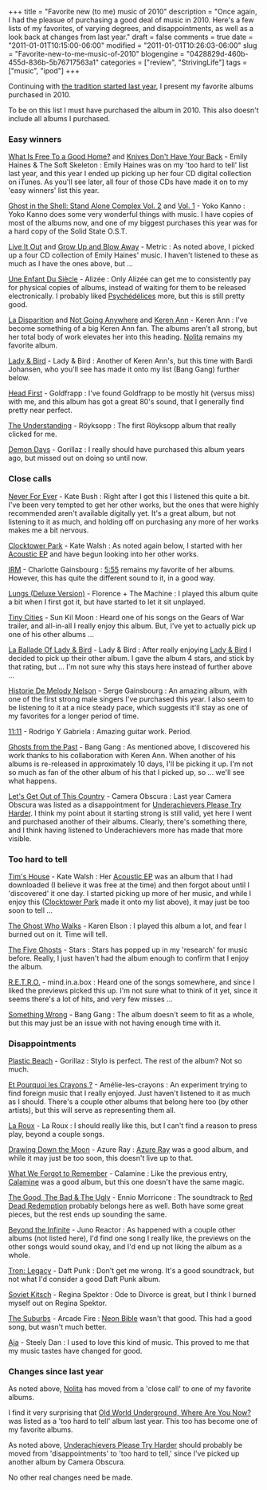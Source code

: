 +++
title = "Favorite new (to me) music of 2010"
description = "Once again, I had the pleasue of purchasing a good deal of music in 2010. Here's a few lists of my favorites, of varying degrees, and disappointments, as well as a look back at changes from last year."
draft = false
comments = true
date = "2011-01-01T10:15:00-06:00"
modified = "2011-01-01T10:26:03-06:00"
slug = "Favorite-new-to-me-music-of-2010"
blogengine = "0428829d-460b-455d-836b-5b76717563a1"
categories = ["review", "StrivingLife"]
tags = ["music", "ipod"]
+++

<p>Continuing with <a href="http://strivinglife.com/words/post/Favorite-new-to-me-music-of-2009.aspx">the tradition started last year</a>, I present my favorite albums purchased in 2010.</p>
<p>To be on this list I must have purchased the album in 2010. This also doesn't include all albums I purchased.</p>
<h3>Easy winners</h3>
<p><a rel="external" href="http://www.amazon.com/gp/product/B0013G64LY?tag=strivinglifen-20">What Is Free To a Good Home?</a> and <a rel="external" href="http://www.amazon.com/gp/product/B0013G64TG?tag=strivinglifen-20">Knives Don't Have Your Back</a>&nbsp;- Emily Haines &amp; The Soft Skeleton : Emily Haines was on my 'too hard to tell' list last year, and this year I ended up picking up her four CD digital collection on iTunes. As you'll see later, all four of those CDs have made it on to my 'easy winners' list this year.</p>
<p><a rel="external" href="http://www.amazon.com/gp/product/B0001ZX2L8?tag=strivinglifen-20">Ghost in the Shell: Stand Alone Complex Vol. 2</a> and <a rel="external" href="http://www.amazon.com/gp/product/B00020VZVQ?tag=strivinglifen-20">Vol. 1</a>&nbsp;- Yoko Kanno : Yoko Kanno does some very wonderful things with music. I have copies of most of the albums now, and one of my biggest purchases this year was for a hard copy of the Solid State O.S.T.</p>
<p><a rel="external" href="http://www.amazon.com/gp/product/B0013FZIP8?tag=strivinglifen-20">Live It Out</a> and <a rel="external" href="http://www.amazon.com/gp/product/B0013FZIUI?tag=strivinglifen-20">Grow Up and Blow Away</a>&nbsp;- Metric : As noted above, I picked up a four CD collection of Emily Haines' music. I haven't listened to these as much as I have the ones above, but ...</p>
<p><a rel="external" href="http://www.amazon.com/gp/product/B00383YC2S?tag=strivinglifen-20">Une Enfant Du Si&egrave;cle</a> - Aliz&eacute;e : Only Aliz&eacute;e can get me to consistently pay for physical copies of albums, instead of waiting for them to be released electronically. I probably liked <a rel="external" href="http://www.amazon.com/gp/product/B000WZ8RB2?tag=strivinglifen-20">Psych&eacute;d&eacute;lices</a> more, but this is still pretty good.</p>
<p><a rel="external" href="http://www.amazon.com/gp/product/B000TEVJI4?tag=strivinglifen-20">La Disparition</a> and&nbsp;<a rel="external" href="http://www.amazon.com/gp/product/B001JK4UD8?tag=strivinglifen-20">Not Going Anywhere</a> and <a rel="external" href="http://www.amazon.com/gp/product/B000TEPEE4?tag=strivinglifen-20">Keren Ann</a>&nbsp;- Keren Ann : I've become something of a big Keren Ann fan. The albums aren't all strong, but her total body of work elevates her into this heading. <a rel="external" href="http://www.amazon.com/gp/product/B000SXMS9A?tag=strivinglifen-20">Nolita</a> remains my favorite album.</p>
<p><a rel="external" href="http://www.amazon.com/gp/product/B000X71K0O?tag=strivinglifen-20">Lady &amp; Bird</a>&nbsp;- Lady &amp; Bird : Another of Keren Ann's, but this time with Bardi Johansen, who you'll see has made it onto my list (Bang Gang) further below.</p>
<p><a rel="external" href="http://www.amazon.com/gp/product/B003B13QQU?tag=strivinglifen-20">Head First</a> - Goldfrapp : I've found Goldfrapp to be mostly hit (versus miss) with me, and this album has got a great 80's sound, that I generally find pretty near perfect.</p>
<p><a rel="external" href="http://www.amazon.com/gp/product/B000SXOG4U?tag=strivinglifen-20">The Understanding</a> - R&ouml;yksopp : The first R&ouml;yksopp album that really clicked for me.</p>
<p><a rel="external" href="http://www.amazon.com/gp/product/B000TENKEK?tag=strivinglifen-20">Demon Days</a> - Gorillaz : I really should have purchased this album years ago, but missed out on doing so until now.</p>
<h3>Close calls</h3>
<p><a rel="external" href="http://www.amazon.com/gp/product/B000YBGU86?tag=strivinglifen-20">Never For Ever</a> - Kate Bush : Right after I got this I listened this quite a bit. I've been very tempted to get her other works, but the ones that were highly recommended aren't available digitally yet. It's a great album, but not listening to it as much, and holding off on purchasing any more of her works makes me a bit nervous.</p>
<p><a rel="external" href="http://www.amazon.com/gp/product/B000YUERLO?tag=strivinglifen-20">Clocktower Park</a> - Kate Walsh : As noted again below, I started with her <a rel="external" href="http://www.amazon.com/gp/product/B002LOS33Y?tag=strivinglifen-20">Acoustic EP</a> and have begun looking into her other works.</p>
<p><a rel="external" href="http://www.amazon.com/gp/product/B0034CEDAE?tag=strivinglifen-20">IRM</a> - Charlotte Gainsbourg : <a rel="external" href="http://www.amazon.com/gp/product/B00122ZAI2?tag=strivinglifen-20">5:55</a> remains my favorite of her albums. However, this has quite the different sound to it, in a good way.</p>
<p><a rel="external" href="http://www.amazon.com/gp/product/B002F6FQGK?tag=strivinglifen-20">Lungs (Deluxe Version)</a> - Florence + The Machine : I played this album quite a bit when I first got it, but have started to let it sit unplayed.</p>
<p><a rel="external" href="http://www.amazon.com/gp/product/B000QZXSXK?tag=strivinglifen-20">Tiny Cities</a> - Sun Kil Moon : Heard one of his songs on the Gears of War trailer, and all-in-all I really enjoy this album. But, I've yet to actually pick up one of his other albums ...</p>
<p><a rel="external" href="http://www.amazon.com/gp/product/B003BB4VDW?tag=strivinglifen-20">La Ballade Of Lady &amp; Bird</a> - Lady &amp; Bird : After really enjoying <a rel="external" href="http://www.amazon.com/gp/product/B000X71K0O?tag=strivinglifen-20">Lady &amp; Bird</a> I decided to pick up their other album. I gave the album 4 stars, and stick by that rating, but ... I'm not sure why this stays here instead of further above ...</p>
<p><a rel="external" href="http://www.amazon.com/gp/product/B001IASY40?tag=strivinglifen-20">Historie De Melody Nelson</a> - Serge Gainsbourg : An amazing album, with one of the first strong male singers I've purchased this year. I also seem to be listening to it at a nice steady pace, which suggests it'll stay as one of my favorites for a longer period of time.</p>
<p><a rel="external" href="http://www.amazon.com/gp/product/B002MOL6DM?tag=strivinglifen-20">11:11</a> - Rodrigo Y Gabriela : Amazing guitar work. Period.</p>
<p><a rel="external" href="http://www.amazon.com/gp/product/B0041NG0VA?tag=strivinglifen-20">Ghosts from the Past</a> - Bang Gang : As mentioned above, I discovered his work thanks to his collaboration with Keren Ann. When another of his albums is re-released in approximately 10 days, I'll be picking it up. I'm not so much as fan of the other album of his that I picked up, so ... we'll see what happens.</p>
<p><a rel="external" href="http://www.amazon.com/gp/product/B000U7XUBE?tag=strivinglifen-20">Let's Get Out of This Country</a> - Camera Obscura : Last year Camera Obscura was listed as&nbsp;a disappointment for <a rel="external" href="http://www.amazon.com/gp/product/B000U7VTNA?tag=strivinglifen-20">Underachievers Please Try Harder</a>. I think my point about it starting strong is still valid, yet here I went and purchased another of their albums. Clearly, there's something there, and I think having listened to Underachievers more has made that more visible.</p>
<h3>Too hard to tell</h3>
<p><a rel="external" href="http://www.amazon.com/gp/product/B002DGJSTS?tag=strivinglifen-20">Tim's House</a> - Kate Walsh : Her <a rel="external" href="http://www.amazon.com/gp/product/B002LOS33Y?tag=strivinglifen-20">Acoustic EP</a> was an album that I had downloaded (I believe it was free at the time) and then forgot about until I 'discovered' it one day. I started picking up more of her music, and while I enjoy this (<a rel="external" href="http://www.amazon.com/gp/product/B000YUERLO?tag=strivinglifen-20">Clocktower Park</a> made it onto my list above), it may just be too soon to tell ...</p>
<p><a rel="external" href="http://www.amazon.com/gp/product/B003JEJWP8?tag=strivinglifen-20">The Ghost Who Walks</a> - Karen Elson&nbsp;: I played this album a lot, and fear I burned out on it. Time will tell.</p>
<p><a rel="external" href="http://www.amazon.com/gp/product/B003REX5VC?tag=strivinglifen-20">The Five Ghosts</a> - Stars : Stars has popped up in my 'research' for music before. Really, I just haven't had the album enough to confirm that I enjoy the album.</p>
<p><a rel="external" href="http://www.amazon.com/gp/product/B003A4X0T6?tag=strivinglifen-20">R.E.T.R.O.</a> - mind.in.a.box : Heard one of the songs somewhere, and since I liked the previews picked this up. I'm not sure what to think of it yet, since it seems there's a lot of hits, and very few misses ...</p>
<p><a rel="external" href="http://www.amazon.com/gp/product/B00370CDE6?tag=strivinglifen-20">Something Wrong</a> - Bang Gang : The album doesn't seem to fit as a whole, but this may just be an issue with not having enough time with it.</p>
<h3>Disappointments</h3>
<p><a rel="external" href="http://www.amazon.com/gp/product/B003A9OVS0?tag=strivinglifen-20">Plastic Beach</a> - Gorillaz : Stylo is perfect. The rest of the album? Not so much.</p>
<p><a rel="external" href="http://www.amazon.com/gp/product/B000QQPRHE?tag=strivinglifen-20">Et Pourquoi les Crayons ?</a> -&nbsp;Am&eacute;lie-les-crayons : An experiment trying to find foreign music that I really enjoyed. Just haven't listened to it as much as I should. There's a couple other albums that belong here too (by other artists), but this will serve as representing them all.</p>
<p><a rel="external" href="http://www.amazon.com/gp/product/B002POVIMS?tag=strivinglifen-20">La Roux</a> - La Roux : I should really like this, but I can't find a reason to press play, beyond a couple songs.</p>
<p><a rel="external" href="http://www.amazon.com/gp/product/B0040I95WC?tag=strivinglifen-20">Drawing Down the Moon</a> - Azure Ray : <a rel="external" href="http://www.amazon.com/gp/product/B001RK1ZRY?tag=strivinglifen-20">Azure Ray</a> was a good album, and while it may just be too soon, this doesn't live up to that.</p>
<p><a rel="external" href="http://www.amazon.com/gp/product/B00122RF4O?tag=strivinglifen-20">What We Forgot to Remember</a> - Calamine : Like the previous entry, <a rel="external" href="http://www.amazon.com/gp/product/B000ZU8M1Y?tag=strivinglifen-20">Calamine</a> was a good album, but this one doesn't have the same magic.</p>
<p><a rel="external" href="http://www.amazon.com/gp/product/B001G5VISQ?tag=strivinglifen-20">The Good, The Bad &amp; The Ugly</a> - Ennio Morricone : The soundtrack to <a rel="external" href="http://www.amazon.com/gp/product/B003LVX7JG?tag=strivinglifen-20">Red Dead Redemption</a> probably belongs here as well. Both have some great pieces, but the rest ends up sounding the same.</p>
<p><a rel="external" href="http://www.amazon.com/gp/product/B002JF9HEO?tag=strivinglifen-20">Beyond the Infinite</a> - Juno Reactor : As happened with a couple other albums (not listed here), I'd find one song I really like, the previews on the other songs would sound okay, and I'd end up not liking the album as a whole.</p>
<p><a rel="external" href="http://www.amazon.com/gp/product/B004EI3ON4?tag=strivinglifen-20">Tron: Legacy</a> - Daft Punk : Don't get me wrong. It's a good soundtrack, but not what I'd consider a good Daft Punk album.</p>
<p><a rel="external" href="http://www.amazon.com/gp/product/B00122N0P2?tag=strivinglifen-20">Soviet Kitsch</a> - Regina Spektor : Ode to Divorce is great, but I think I burned myself out on Regina Spektor.</p>
<p><a rel="external" href="http://www.amazon.com/gp/product/B003X73QA8?tag=strivinglifen-20">The Suburbs</a> - Arcade Fire : <a rel="external" href="http://www.amazon.com/gp/product/B000U7VTCG?tag=strivinglifen-20">Neon Bible</a> wasn't that good. This had a good song, but wasn't much better.</p>
<p><a rel="external" href="http://www.amazon.com/gp/product/B000V63CYO?tag=strivinglifen-20">Aja</a> - Steely Dan : I used to love this kind of music. This proved to me that my music tastes have changed for good.</p>
<h3>Changes since last year</h3>
<p>As noted above, <a rel="external" href="http://www.amazon.com/gp/product/B000SXMS9A?tag=strivinglifen-20">Nolita</a> has moved from a 'close call' to one of my favorite albums.</p>
<p>I find it very&nbsp;surprising that&nbsp;<a rel="external" href="http://www.amazon.com/gp/product/B000V3VT42?tag=strivinglifen-20">Old World Underground, Where Are You Now?</a> was listed as a 'too hard to tell' album last year. This too has become one of my favorite albums.</p>
<p>As noted above, <a rel="external" href="http://www.amazon.com/gp/product/B000U7VTNA?tag=strivinglifen-20">Underachievers Please Try Harder</a> should probably be moved from 'disappointments' to 'too hard to tell,' since I've picked up another album by Camera Obscura.</p>
<p>No other real changes need be made.</p>
